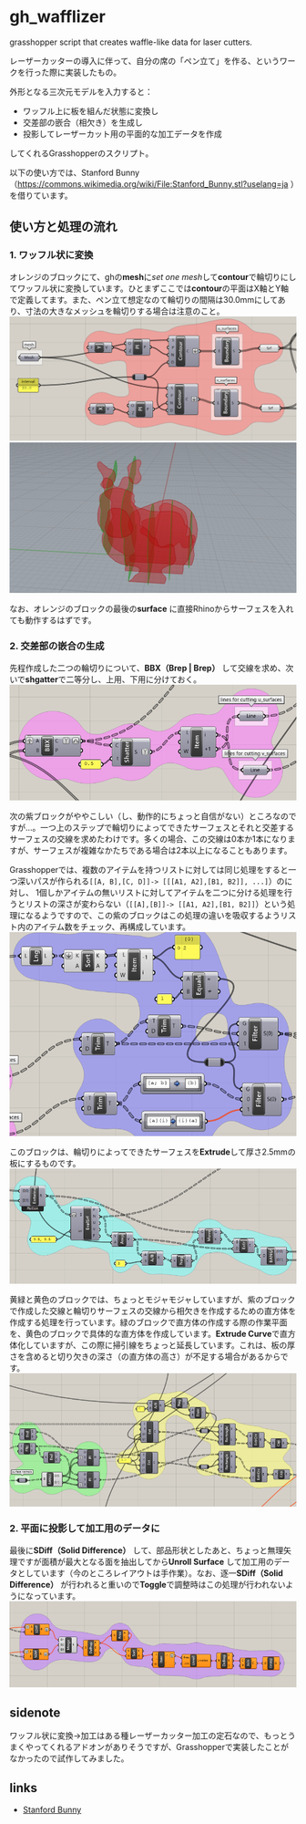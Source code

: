 # gh_wafflizer
grasshopper script that creates waffle-like data for laser cutters.

レーザーカッターの導入に伴って、自分の席の「ペン立て」を作る、というワークを行った際に実装したもの。

外形となる三次元モデルを入力すると：
- ワッフル上に板を組んだ状態に変換し
- 交差部の嵌合（相欠き）を生成し
- 投影してレーザーカット用の平面的な加工データを作成

してくれるGrasshopperのスクリプト。

以下の使い方では、Stanford Bunny（https://commons.wikimedia.org/wiki/File:Stanford_Bunny.stl?uselang=ja ）を借りています。

## 使い方と処理の流れ
### 1. ワッフル状に変換
オレンジのブロックにて、ghの**mesh**に*set one mesh*して**contour**で輪切りにしてワッフル状に変換しています。ひとまずここでは**contour**の平面はX軸とY軸で定義してます。また、ペン立て想定なのて輪切りの間隔は30.0mmにしてあり、寸法の大きなメッシュを輪切りする場合は注意のこと。
![img](./assets/2023-10-17-01.png)
![img](./assets/2023-10-17-02.png)

なお、オレンジのブロックの最後の**surface** に直接Rhinoからサーフェスを入れても動作するはずです。

### 2. 交差部の嵌合の生成
先程作成した二つの輪切りについて、**BBX（Brep | Brep）** して交線を求め、次いで**shgatter**で二等分し、上用、下用に分けておく。
![img](./assets/2023-10-17-03.png)

次の紫ブロックがややこしい（し、動作的にちょっと自信がない）ところなのですが…。一つ上のステップで輪切りによってできたサーフェスとそれと交差するサーフェスの交線を求めたわけです。多くの場合、この交線は0本か1本になりますが、サーフェスが複雑なかたちである場合は2本以上になることもあります。

Grasshopperでは、複数のアイテムを持つリストに対しては同じ処理をすると一つ深いパスが作られる`[[A, B],[C, D]]-> [[[A1, A2],[B1, B2]], ...]`）のに対し、
1個しかアイテムの無いリストに対してアイテムを二つに分ける処理を行うとリストの深さが変わらない（`[[A],[B]]-> [[A1, A2],[B1, B2]]`）という処理になるようですので、この紫のブロックはこの処理の違いを吸収するようリスト内のアイテム数をチェック、再構成しています。
![img](./assets/2023-10-17-04.png)

このブロックは、輪切りによってできたサーフェスを**Extrude**して厚さ2.5mmの板にするものです。
![img](./assets/2023-10-17-05.png)

黄緑と黄色のブロックでは、ちょっとモジャモジャしていますが、紫のブロックで作成した交線と輪切りサーフェスの交線から相欠きを作成するための直方体を作成する処理を行っています。緑のブロックで直方体の作成する際の作業平面を、黄色のブロックで具体的な直方体を作成しています。**Extrude Curve**で直方体化していますが、この際に掃引線をちょっと延長しています。これは、板の厚さを含めると切り欠きの深さ（の直方体の高さ）が不足する場合があるからです。
![img](./assets/2023-10-17-06.png)

### 2. 平面に投影して加工用のデータに
最後に**SDiff（Solid Difference）** して、部品形状としたあと、ちょっと無理矢理ですが面積が最大となる面を抽出してから**Unroll Surface** して加工用のデータとしています（今のところレイアウトは手作業）。なお、逐一**SDiff（Solid Difference）** が行われると重いので**Toggle**で調整時はこの処理が行われないようになっています。
![img](./assets/2023-10-17-07.png)

## sidenote
ワッフル状に変換→加工はある種レーザーカッター加工の定石なので、もっとうまくやってくれるアドオンがありそうですが、Grasshopperで実装したことがなかったので試作してみました。

## links
* [Stanford Bunny](https://trimsh.org/index.html)